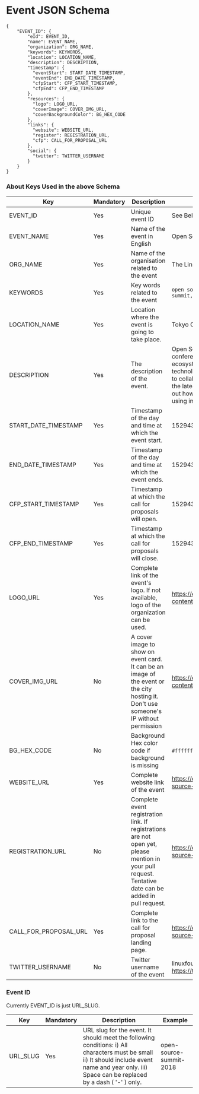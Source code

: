 # Event JSON Schema

```
{
    "EVENT_ID": {
        "eId": EVENT_ID,
        "name": EVENT_NAME,
        "organization": ORG_NAME,
        "keywords": KEYWORDS,
        "location": LOCATION_NAME,
        "description": DESCRIPTION,
        "timestamp": {
          "eventStart": START_DATE_TIMESTAMP,
          "eventEnd": END_DATE_TIMESTAMP,
          "cfpStart": CFP_START_TIMESTAMP,
          "cfpEnd": CFP_END_TIMESTAMP
        },
        "resources": {
          "logo": LOGO_URL,
          "coverImage": COVER_IMG_URL,
          "coverBackgroundColor": BG_HEX_CODE
        },
        "links": {
          "website": WEBSITE_URL,
          "register": REGISTRATION_URL,
          "cfp": CALL_FOR_PROPOSAL_URL
        },
        "social": {
          "twitter": TWITTER_USERNAME
        }
    }
}
```

### About Keys Used in the above Schema

| Key                   | Mandatory | Description | Example |
|-----------------------|-----------|-------------|---------|
| EVENT_ID              | Yes       | Unique event ID | See Below |
| EVENT_NAME            | Yes       | Name of the event in English | Open Source Summit 2018                                                                  |
| ORG_NAME              | Yes       | Name of the organisation related to the event | The Linux Foundation                                                            |
| KEYWORDS              | Yes       | Key words related to the event  | `open source summit, open source, japan, os summit, summit 2018` |
| LOCATION_NAME         | Yes       | Location where the event is going to take place.| Tokyo Conference Center Ariake, Tokyo, Japan |
| DESCRIPTION           | Yes       | The description of the event. | Open Source Summit Japan is the leading conference in Japan connecting the open source ecosystem under one roof, providing a forum for technologists and open source industry leaders to collaborate and share information, learn about the latest in open source technologies and find out how to gain a competitive advantage by using innovative open solutions. |
| START_DATE_TIMESTAMP  | Yes       | Timestamp of the day and time at which the event start.| 1529433000000 for 20th June 2018 |
| END_DATE_TIMESTAMP    | Yes       | Timestamp of the day and time at which the event ends.| 1529433000000 for 20th June 2018 |
| CFP_START_TIMESTAMP   | Yes       | Timestamp at which the call for proposals will open.| 1529433000000 for 20th June 2018 |
| CFP_END_TIMESTAMP     | Yes       | Timestamp at which the call for proposals will close.| 1529433000000 for 20th June 2018 |
| LOGO_URL              | Yes       | Complete link of the event's logo. If not available, logo of the organization can be used. | https://events.linuxfoundation.org/wp-content/uploads/2017/11/logo_ossummit_jp.png |
| COVER_IMG_URL         | No       | A cover image to show on event card. It can be an image of the event or the city hosting it. Don't use someone's IP without permission | https://events.linuxfoundation.org/wp-content/uploads/2017/11/tokyo-2.jpg |
| BG_HEX_CODE           | No       | Background Hex color code if background is missing | `#ffffff` for white |
| WEBSITE_URL           | Yes       | Complete website link of the event| https://events.linuxfoundation.org/events/open-source-summit-japan-2018/ |
| REGISTRATION_URL      | No       | Complete event registration link. If registrations are not open yet, please mention in your pull request. Tentative date can be added in pull request.| https://events.linuxfoundation.org/events/open-source-summit-japan-2018/attend/register/ |
| CALL_FOR_PROPOSAL_URL | Yes       | Complete link to the call for proposal landing page.| https://events.linuxfoundation.org/events/open-source-summit-japan-2018/program/cfp/ |
| TWITTER_USERNAME      | No        | Twitter username of the event                  | linuxfoundation for https://twitter.com/linuxfoundation |


### Event ID

Currently EVENT_ID is just URL_SLUG.

| Key                   | Mandatory | Description | Example |
|-----------------------|-----------|-------------|---------|
| URL_SLUG              | Yes       | URL slug for the event. It should meet the following conditions: i) All characters must be small ii) It should include event name and year only. iii) Space can be replaced by a dash ( '-' ) only. | open-source-summit-2018 |
